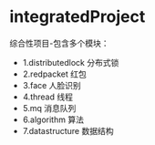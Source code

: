 # integratedProject
综合性项目-包含多个模块：
- 1.distributedlock 分布式锁
- 2.redpacket 红包
- 3.face 人脸识别
- 4.thread 线程
- 5.mq 消息队列
- 6.algorithm 算法
- 7.datastructure 数据结构
